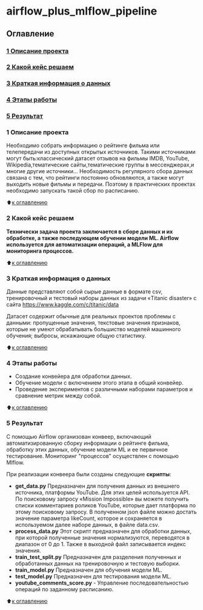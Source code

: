 # airflow_plus_mlflow_pipeline


## Оглавление
### [1 Описание проекта](https://github.com/PismarovMikhail/airflow_plus_mlflow_pipeline/edit/main/README.md)
### [2 Какой кейс решаем](https://github.com/PismarovMikhail/airflow_plus_mlflow_pipeline/edit/main/README.md)
### [3 Краткая информация о данных](https://github.com/PismarovMikhail/airflow_plus_mlflow_pipeline/edit/main/README.md)
### [4 Этапы работы](https://github.com/PismarovMikhail/airflow_plus_mlflow_pipeline/edit/main/README.md)
### [5 Результат](https://github.com/PismarovMikhail/airflow_plus_mlflow_pipeline/edit/main/README.md)

### 1 Описание проекта
Необходимо собрать информацию о рейтинге фильма или телепередачи из доступных открытых источников. Такими источниками могут быть:классический датасет отзывов на фильмы IMDB, YouTube, Wikipedia,тематические сайты,тематические группы в мессенджерах,и многие другие источники… Необходимость регулярного сбора данных связана с тем, что рейтинги постоянно обновляются, а также могут выходить новые фильмы и передачи. Поэтому в практических проектах необходимо запускать такой сбор по расписанию.



:arrow_up:[к оглавлению](https://github.com/PismarovMikhail/airflow_plus_mlflow_pipeline/tree/main/README.md#Оглавление)

### 2 Какой кейс решаем

**Технически задача проекта заключается в сборе данных и их обработке, а также последующем обучении модели ML. Airflow используется для автоматизации операций, а MLFlow для мониторинга процессов.**

:arrow_up:[к оглавлению](https://github.com/PismarovMikhail/airflow_plus_mlflow_pipeline/tree/main/README.md#Оглавление)

### 3 Краткая информация о данных

Данные представляют собой cырые данные в формате csv, тренировочный и тестовый наборы данных из задачи «Titanic disaster» с сайта https://www.kaggle.com/c/titanic/data

Датасет содержит обычные для реальных проектов проблемы с данными: пропущенные значения, текстовые значения признаков, которые не умеют обрабатывать большиство моделей машинного обучения;
выбросы, искажающие общую статистику.

:arrow_up:[к оглавлению](https://github.com/PismarovMikhail/airflow_plus_mlflow_pipeline/tree/main/README.md#Оглавление)

### 4 Этапы работы

- Создание конвейера для обработки данных.
- Обучение модели с включением этого этапа в общий конвейер.
- Проведение экспериментов с различными наборами параметров и сравнение метрик между собой.

:arrow_up:[к оглавлению](https://github.com/PismarovMikhail/airflow_plus_mlflow_pipeline/tree/main/README.md#Оглавление)

### 5 Результат

С помощью Airflow организован конвеер, включающий автоматизированную сборку информации о рейтинге фильма, обработку этих данных, обучение модели ML и ее первичное тестирование. Мониторинг "процессов" осуществлен с помощью Mlflow.

При реализации конвеера были созданы следующие **скрипты**:
- **get_data.py** Предназначен для получения данных из внешнего источника, платформы YouTube. Для этих целей используется API. По поисковому запросу «Mission Impossible» вы можете получить списки комментариев роликов YouTube, которые дает платформа по этому поисковому запросу. В полученном json файле можно достать значение параметра likeCount, которое и сохраняется в используемом далее наборе данных, в файле data.csv.
- **process_data.py** Этот скрипт предназначен для обработки данных, при которой полученные значения нормализуются, переводятся в диапазон от 0 до 1. Также в выходной файл записывается индекс значения.
- **train_test_split.py** Предназначен для разделения полученных и обработанных данных на тренировочную и тестовую выборки.
- **train_model.py** Предназначен для обучения модели ML.
- **test_model.py** Предназначен для тестирования модели ML.
- **youtube_comments_score.py** - Управление последовательностью операций по заданному расписанию.


:arrow_up:[к оглавлению](https://github.com/PismarovMikhail/airflow_plus_mlflow_pipeline/tree/main/README.md#Оглавление)
